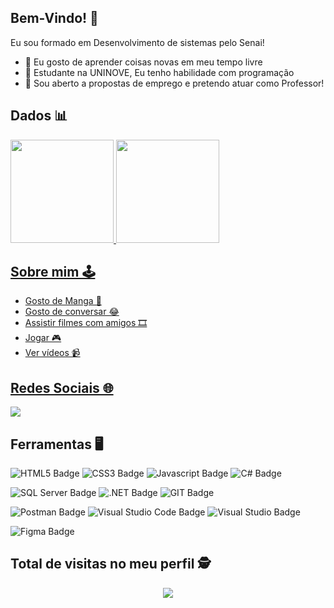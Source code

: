 ## Bem-Vindo! 👋
Eu sou formado em Desenvolvimento de sistemas pelo Senai!
- 🔭 Eu gosto de aprender coisas novas em meu tempo livre
- 🌱 Estudante na UNINOVE, Eu tenho habilidade com programação
- 🤝 Sou aberto a propostas de emprego e pretendo atuar como Professor!

## Dados 📊
<div>
  <a href="https://github.com/Marcaum04">
  <img height="165em" src="https://github-readme-stats.vercel.app/api?username=Marcaum04&show_icons=true&theme=dark&include_all_commits=true&count_private=true"/>
    <img height="165em" src="https://github-readme-stats.vercel.app/api/top-langs/?username=Marcaum04&layout=compact&langs_count=7&theme=dark"/>
</div>

## Sobre mim 🕹️
- Gosto de Manga 🥭
- Gosto de conversar 😂
- Assistir filmes com amigos 🎞️
- Jogar 🎮
- Ver vídeos 📹

## Redes Sociais 🌐
[<img src="https://img.shields.io/badge/linkedin-%230077B5.svg?&style=for-the-badge&logo=linkedin&logoColor=white" />](https://www.linkedin.com/in/marcaumdev/)
  
## Ferramentas 🖥️ 
![HTML5 Badge](https://img.shields.io/badge/HTML5-E34F26?style=for-the-badge&logo=html5&logoColor=white) ![CSS3 Badge](https://img.shields.io/badge/CSS3-1572B6?style=for-the-badge&logo=css3&logoColor=white) ![Javascript Badge](https://img.shields.io/badge/JavaScript-F7DF1E?style=for-the-badge&logo=javascript&logoColor=black) ![C# Badge](https://img.shields.io/badge/C%23-239120?style=for-the-badge&logo=c-sharp&logoColor=white)

![SQL Server Badge](https://img.shields.io/badge/Microsoft%20SQL%20Sever-CC2927?style=for-the-badge&logo=microsoft%20sql%20server&logoColor=white) ![.NET Badge](https://img.shields.io/badge/.NET-512BD4?style=for-the-badge&logo=dotnet&logoColor=white) ![GIT Badge](https://img.shields.io/badge/Git-F05032?style=for-the-badge&logo=git&logoColor=white) 

![Postman Badge](https://img.shields.io/badge/Postman-FF6C37?style=for-the-badge&logo=Postman&logoColor=white) ![Visual Studio Code Badge](https://img.shields.io/badge/Visual_Studio_Code-0078D4?style=for-the-badge&logo=visual%20studio%20code&logoColor=white) ![Visual Studio Badge](https://img.shields.io/badge/Visual_Studio-5C2D91?style=for-the-badge&logo=visual%20studio&logoColor=white)

![Figma Badge](https://img.shields.io/badge/Figma-F24E1E?style=for-the-badge&logo=figma&logoColor=white)

## Total de visitas no meu perfil :detective:
 <p align="center"> 
   <img alingn="center" src="https://profile-counter.glitch.me/Marcaum04/count.svg" />
 </p>
